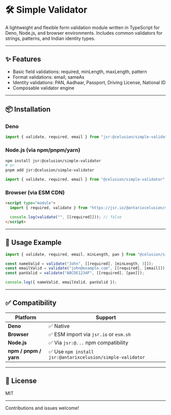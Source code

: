 # 🛠️ Simple Validator

A lightweight and flexible form validation module written in TypeScript for Deno, Node.js, and browser environments. Includes common validators for strings, patterns, and Indian identity types.

---

## ✨ Features

- Basic field validations: required, minLength, maxLength, pattern
- Format validations: email, sameAs
- Identity validations: PAN, Aadhaar, Passport, Driving License, National ID
- Composable validator engine

---

## 📦 Installation

### Deno
```ts
import { validate, required, email } from "jsr:@celusion/simple-validator";
```

### Node.js (via npm/pnpm/yarn)
```bash
npm install jsr:@celusion/simple-validator
# or
pnpm add jsr:@celusion/simple-validator
```

```ts
import { validate, required, email } from "@celusion/simple-validator";
```

### Browser (via ESM CDN)
```html
<script type="module">
  import { required, validate } from "https://jsr.io/@antarixcelusion/simple-validator/mod.ts";

  console.log(validate("", [[required]])); // false
</script>
```

---

## 🧪 Usage Example

```ts
import { validate, required, email, minLength, pan } from "@celusion/simple-validator";

const nameValid = validate("John", [[required], [minLength, 3]]);
const emailValid = validate("john@example.com", [[required], [email]]);
const panValid = validate("ABCDE1234F", [[required], [pan]]);

console.log({ nameValid, emailValid, panValid });
```

---

## ✅ Compatibility

| Platform | Support |
|----------|---------|
| **Deno**     | ✅ Native |
| **Browser**  | ✅ ESM import via `jsr.io` or `esm.sh` |
| **Node.js**  | ✅ Via `jsr:@...` npm compatibility |
| **npm / pnpm / yarn** | ✅ Use `npm install jsr:@antarixcelusion/simple-validator` |

---

## 📄 License

MIT

---

Contributions and issues welcome!